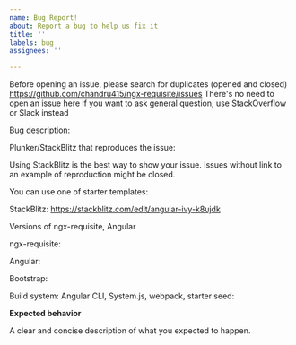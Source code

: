```yaml
---
name: Bug Report!
about: Report a bug to help us fix it
title: ''
labels: bug
assignees: ''

---
```


Before opening an issue, please search for duplicates (opened and closed) https://github.com/chandru415/ngx-requisite/issues There's no need to open an issue here if you want to ask general question, use StackOverflow or Slack instead

Bug description:

Plunker/StackBlitz that reproduces the issue:


Using StackBlitz is the best way to show your issue. Issues without link to an example of reproduction might be closed.

You can use one of starter templates:


StackBlitz: https://stackblitz.com/edit/angular-ivy-k8ujdk

Versions of ngx-requisite, Angular

ngx-requisite:

Angular:

Bootstrap:

Build system: Angular CLI, System.js, webpack, starter seed:

**Expected behavior**

A clear and concise description of what you expected to happen.
